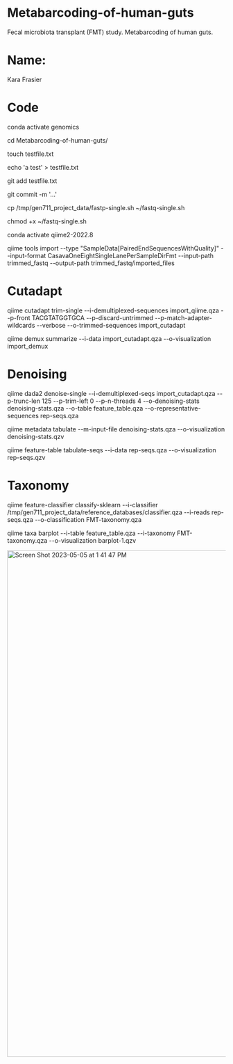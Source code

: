 
# Metabarcoding-of-human-guts
Fecal microbiota transplant (FMT) study. Metabarcoding of human guts.
# Name:
Kara Frasier
# Code 
conda activate genomics

cd Metabarcoding-of-human-guts/

touch testfile.txt

echo 'a test' > testfile.txt

git add testfile.txt

git commit -m '...'

cp  /tmp/gen711_project_data/fastp-single.sh ~/fastq-single.sh

chmod +x ~/fastq-single.sh

conda activate qiime2-2022.8

qiime tools import --type "SampleData[PairedEndSequencesWithQuality]"  --input-format CasavaOneEightSingleLanePerSampleDirFmt --input-path trimmed_fastq --output-path trimmed_fastq/imported_files 

# Cutadapt
qiime cutadapt trim-single --i-demultiplexed-sequences import_qiime.qza --p-front TACGTATGGTGCA --p-discard-untrimmed --p-match-adapter-wildcards --verbose --o-trimmed-sequences import_cutadapt

qiime demux summarize --i-data import_cutadapt.qza --o-visualization import_demux

# Denoising
qiime dada2 denoise-single --i-demultiplexed-seqs import_cutadapt.qza --p-trunc-len 125 --p-trim-left 0 --p-n-threads 4 --o-denoising-stats denoising-stats.qza --o-table feature_table.qza --o-representative-sequences rep-seqs.qza

qiime metadata tabulate --m-input-file denoising-stats.qza --o-visualization denoising-stats.qzv

qiime feature-table tabulate-seqs --i-data rep-seqs.qza --o-visualization rep-seqs.qzv
# Taxonomy
qiime feature-classifier classify-sklearn --i-classifier /tmp/gen711_project_data/reference_databases/classifier.qza --i-reads rep-seqs.qza --o-classification FMT-taxonomy.qza

qiime taxa barplot --i-table feature_table.qza --i-taxonomy FMT-taxonomy.qza --o-visualization barplot-1.qzv

<img width="1165" alt="Screen Shot 2023-05-05 at 1 41 47 PM" src="https://user-images.githubusercontent.com/130784549/236565007-6a28ca4b-e189-4a78-84fb-6cc7d005ecb2.png">

